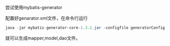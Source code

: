 尝试使用mybatis-generator

配置好genarator.xml文件，在命令行运行

```java
java -jar mybatis-generator-core-1.3.2.jar -configfile generatorConfig.xml -overwrite
```

就可以生成mapper,model,dao文件。
